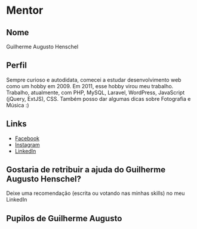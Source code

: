 # Mentor

## Nome

Guilherme Augusto Henschel

## Perfil

Sempre curioso e autodidata, comecei a estudar desenvolvimento web como um hobby em 2009. Em 2011, esse hobby virou meu trabalho.
Trabalho, atualmente, com PHP, MySQL, Laravel, WordPress, JavaScript (jQuery, ExtJS), CSS.
Também posso dar algumas dicas sobre Fotografia e Música :)

## Links

* [Facebook](https://fb.com/guilhermeah)
* [Instagram](https://instagr.am/seunoura)
* [LinkedIn](https://linkedin.com/in/guilhermeah/)

## Gostaria de retribuir a ajuda do Guilherme Augusto Henschel?

Deixe uma recomendação (escrita ou votando nas minhas skills) no meu LinkedIn

## Pupilos de Guilherme Augusto
